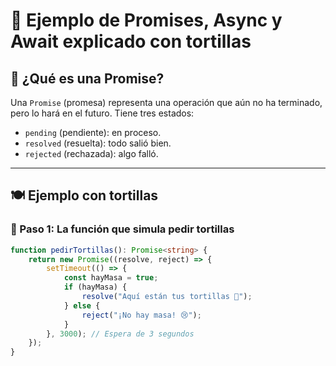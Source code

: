 # 🌮 Ejemplo de Promises, Async y Await explicado con tortillas

## 🧠 ¿Qué es una Promise?

Una `Promise` (promesa) representa una operación que aún no ha terminado, pero lo hará en el futuro. Tiene tres estados:

- `pending` (pendiente): en proceso.
- `resolved` (resuelta): todo salió bien.
- `rejected` (rechazada): algo falló.

---

## 🍽️ Ejemplo con tortillas

### 🧾 Paso 1: La función que simula pedir tortillas

```ts
function pedirTortillas(): Promise<string> {
    return new Promise((resolve, reject) => {
        setTimeout(() => {
            const hayMasa = true;
            if (hayMasa) {
                resolve("Aquí están tus tortillas 🌮");
            } else {
                reject("¡No hay masa! 😢");
            }
        }, 3000); // Espera de 3 segundos
    });
}

